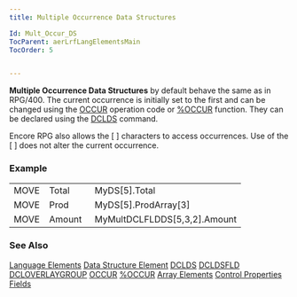 ```yaml
---
title: Multiple Occurrence Data Structures

Id: Mult_Occur_DS
TocParent: aerLrfLangElementsMain
TocOrder: 5


---
```


**Multiple Occurrence Data Structures** by default behave the same as in RPG/400. The current occurrence is initially set to the first and can be changed using the [OCCUR](OCCUR.html) operation code or [%OCCUR](OCCUR_Function.html) function. They can be declared using the [DCLDS](DCLDS.html) command. 

Encore RPG also allows the [ ] characters to access occurrences. Use of the [ ] does not alter the current occurrence. 

### Example
<table id="Table2" style="border-spacing: 0px" cellspacing="0" width="408" x-use-null-cells="x-use-null-cells" height="80"> <tbody class="Code"> <tr valign="top" style="x-cell-content-align: top"> <td colspan="1" rowspan="1" width="48"> MOVE </td> <td colspan="1" rowspan="1" width="66"> Total </td> <td colspan="1" rowspan="1" width="250"> MyDS[5].Total </td> </tr> <tr valign="top" style="x-cell-content-align: top"> <td colspan="1" rowspan="1" width="48"> MOVE </td> <td colspan="1" rowspan="1" width="66"> Prod </td> <td colspan="1" rowspan="1" width="250"> MyDS[5].ProdArray[3] </td> </tr> <tr valign="top" style="x-cell-content-align: top"> <td colspan="1" rowspan="1" width="48"> MOVE </td> <td colspan="1" rowspan="1" width="66"> Amount </td> <td colspan="1" rowspan="1" width="250"> MyMultDCLFLDDS[5,3,2].Amount </td> </tr> </tbody> </table> 

### See Also
[Language Elements](aerLrfLangElementsMain.html)
[Data Structure Element](DS_Element.html)
[DCLDS](DCLDS.html)
[DCLDSFLD](DCLDSFLD.html)
[DCLOVERLAYGROUP](DCLOVERLAYGROUP.html)
[OCCUR](OCCUR.html)
[%OCCUR](OCCUR_Function.html)
[Array Elements](Array_Element.html)
[Control Properties](Control_Properties.html)
[Fields](Field.html) 
